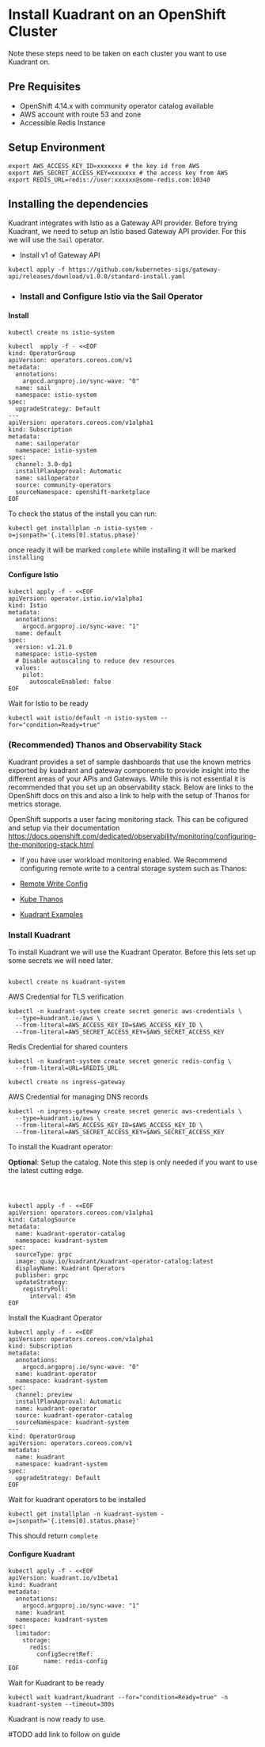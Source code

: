 # Install Kuadrant on an OpenShift Cluster

Note these steps need to be taken on each cluster you want to use Kuadrant on.

## Pre Requisites

- OpenShift 4.14.x with community operator catalog available
- AWS account with route 53 and zone 
- Accessible Redis Instance

## Setup Environment

```
export AWS_ACCESS_KEY_ID=xxxxxxx # the key id from AWS
export AWS_SECRET_ACCESS_KEY=xxxxxxx # the access key from AWS
export REDIS_URL=redis://user:xxxxxx@some-redis.com:10340

```

## Installing the dependencies

Kuadrant integrates with Istio as a Gateway API provider. Before trying Kuadrant, we need to setup an Istio based Gateway API provider. For this we will use the `Sail` operator. 

- Install v1 of Gateway API

```
kubectl apply -f https://github.com/kubernetes-sigs/gateway-api/releases/download/v1.0.0/standard-install.yaml
```

- ### Install and Configure Istio via the Sail Operator


#### Install
```
kubectl create ns istio-system
```

```
kubectl  apply -f - <<EOF
kind: OperatorGroup
apiVersion: operators.coreos.com/v1
metadata:
  annotations:
    argocd.argoproj.io/sync-wave: "0"
  name: sail
  namespace: istio-system
spec: 
  upgradeStrategy: Default  
---  
apiVersion: operators.coreos.com/v1alpha1
kind: Subscription
metadata:
  name: sailoperator
  namespace: istio-system
spec:
  channel: 3.0-dp1
  installPlanApproval: Automatic
  name: sailoperator
  source: community-operators
  sourceNamespace: openshift-marketplace
EOF
```

To check the status of the install you can run:

```
kubectl get installplan -n istio-system -o=jsonpath='{.items[0].status.phase}'
```

once ready it will be marked `complete` while installing it will be marked `installing`

#### Configure Istio

```
kubectl apply -f - <<EOF
apiVersion: operator.istio.io/v1alpha1
kind: Istio
metadata:
  annotations:
    argocd.argoproj.io/sync-wave: "1"
  name: default
spec:
  version: v1.21.0
  namespace: istio-system
  # Disable autoscaling to reduce dev resources
  values:
    pilot:
      autoscaleEnabled: false
EOF
```

Wait for Istio to be ready

```
kubectl wait istio/default -n istio-system --for="condition=Ready=true"
```


### (Recommended) Thanos and Observability Stack

Kuadrant provides a set of sample dashboards that use the known metrics exported by kuadrant and gateway components to provide insight into the different areas of your APIs and Gateways. While this is not essential it is recommended that you set up an observability stack. Below are links to the OpenShift docs on this and also a link to help with the setup of Thanos for metrics storage.

OpenShift supports a user facing monitoring stack. This can be cofigured and setup via their documentation
https://docs.openshift.com/dedicated/observability/monitoring/configuring-the-monitoring-stack.html 

- If you have user workload monitoring enabled. We Recommend configuring  remote write to a central storage system such as Thanos: 
- [Remote Write Config](https://docs.openshift.com/dedicated/observability/monitoring/configuring-the-monitoring-stack.html#configuring_remote_write_storage_configuring-the-monitoring-stack)

- [Kube Thanos](https://github.com/thanos-io/kube-thanos)

- [Kuadrant Examples](https://docs.kuadrant.io/kuadrant-operator/doc/observability/examples/)


### Install Kuadrant

To install Kuadrant we will use the Kuadrant Operator. Before this lets set up some secrets we will need later.

```

kubectl create ns kuadrant-system

```

AWS Credential for TLS verification

```
kubectl -n kuadrant-system create secret generic aws-credentials \
  --type=kuadrant.io/aws \
  --from-literal=AWS_ACCESS_KEY_ID=$AWS_ACCESS_KEY_ID \
  --from-literal=AWS_SECRET_ACCESS_KEY=$AWS_SECRET_ACCESS_KEY
````  

Redis Credential for shared counters

```
kubectl -n kuadrant-system create secret generic redis-config \
  --from-literal=URL=$REDIS_URL  
```  

```
kubectl create ns ingress-gateway
```

AWS Credential for managing DNS records

```
kubectl -n ingress-gateway create secret generic aws-credentials \
  --type=kuadrant.io/aws \
  --from-literal=AWS_ACCESS_KEY_ID=$AWS_ACCESS_KEY_ID \
  --from-literal=AWS_SECRET_ACCESS_KEY=$AWS_SECRET_ACCESS_KEY
```  

To install the Kuadrant operator:

**Optional**:
Setup the catalog. Note this step is only needed if you want to use the latest cutting edge.
```



kubectl apply -f - <<EOF
apiVersion: operators.coreos.com/v1alpha1
kind: CatalogSource
metadata:
  name: kuadrant-operator-catalog
  namespace: kuadrant-system
spec:
  sourceType: grpc
  image: quay.io/kuadrant/kuadrant-operator-catalog:latest
  displayName: Kuadrant Operators
  publisher: grpc
  updateStrategy:
    registryPoll:
      interval: 45m
EOF
```      
Install the Kuadrant Operator
```
kubectl apply -f - <<EOF
apiVersion: operators.coreos.com/v1alpha1
kind: Subscription
metadata:
  annotations:
    argocd.argoproj.io/sync-wave: "0"
  name: kuadrant-operator
  namespace: kuadrant-system
spec:
  channel: preview
  installPlanApproval: Automatic
  name: kuadrant-operator
  source: kuadrant-operator-catalog
  sourceNamespace: kuadrant-system
---
kind: OperatorGroup
apiVersion: operators.coreos.com/v1
metadata:
  name: kuadrant
  namespace: kuadrant-system
spec: 
  upgradeStrategy: Default 
EOF
```  

Wait for kuadrant operators to be installed

```
kubectl get installplan -n kuadrant-system -o=jsonpath='{.items[0].status.phase}'
```

This should return `complete`

#### Configure Kuadrant

```
kubectl apply -f - <<EOF
apiVersion: kuadrant.io/v1beta1
kind: Kuadrant
metadata:
  annotations:
    argocd.argoproj.io/sync-wave: "1"
  name: kuadrant
  namespace: kuadrant-system
spec:
  limitador:
    storage:
      redis:
        configSecretRef:
          name: redis-config 
EOF          
```      

Wait for Kuadrant to be ready

```
kubectl wait kuadrant/kuadrant --for="condition=Ready=true" -n kuadrant-system --timeout=300s
```

Kuadrant is now ready to use. 

#TODO add link to follow on guide